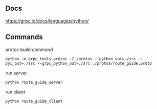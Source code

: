 ## Docs

https://grpc.io/docs/languages/python/


## Commands

protoc build command

    python -m grpc_tools.protoc -I./protos --python_out=./src --pyi_out=./src --grpc_python_out=./src ./protos/route_guide.proto

run server

    python route_guide_server

run client

    python route_guide_client